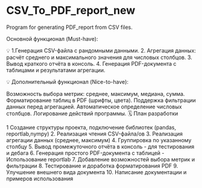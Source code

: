 # CSV_To_PDF_report_new

Program for generating PDF_report from CSV files.

Основной функционал (Must-have):

💡 1.Генерация CSV-файла с рандомными данными. 2. Агрегация данных: расчёт среднего и максимального значения для числовых столбцов. 3.  Вывод краткого отчёта в консоль. 4. Генерация PDF-документа с таблицами и результатами агрегации.

💡 Дополнительный функционал (Nice-to-have):

Возможность выбора метрик: среднее, максимум, медиана, сумма.
Форматирование таблиц в PDF (шрифты, цвета).
Поддержка фильтрации данных перед агрегацией.
Автоматическое определение числовых столбцов.
Логирование действий программы.
🗓️ План разработки

1 Создание структуры проекта, подключение библиотек (pandas, reportlab,nympy) 2. Реализация чтения CSV-файла/ов 3. Реализация агрегации данных (среднее, максимум) 4. Группировка по указанному столбцу 5. Вывод промежуточного отчёта в консоль - для тестирования и дебага 6. Генерация простого PDF-документа с таблицей - Использование reportlab 7. Добавление возможностей выбора метрик и фильтрации 8. Тестирование и доработка форматирования PDF 9. Улучшение внешнего вида документа 10. Написание документации и примеров использования
